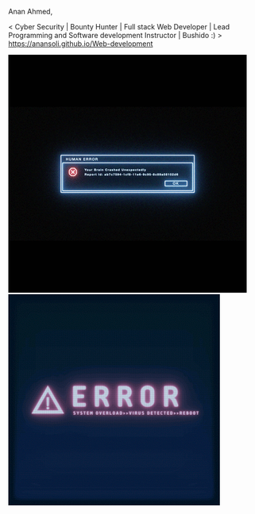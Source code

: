 Anan Ahmed,

 < Cyber Security | Bounty Hunter |  Full stack Web Developer | Lead Programming and Software development Instructor | Bushido :) >
https://anansoli.github.io/Web-development

<!-- ![maxresdefault](https://github.com/AnanSoli/AnanSoli/blob/main/76cI.gif) -->
![maxresdefault](https://github.com/AnanSoli/AnanSoli/blob/main/error2.gif)![maxresdefault](https://github.com/AnanSoli/AnanSoli/blob/main/error3.gif)
<!--![maxresdefault](https://github.com/AnanSoli/AnanSoli/blob/main/tumblr_9bd02c1edc8627dea54862c270f9d0fb_0172cb23_2048.jpg)-->

<!-- ![maxresdefault](https://user-images.githubusercontent.com/86473646/160587257-cc930f56-0055-4919-8275-00ba662f9a12.jpg) -->
<!---
AnanSoli/AnanSoli is a ✨ special ✨ repository because its `README.md` (this file) appears on your GitHub profile.
You can click the Preview link to take a look at your changes.
--->

